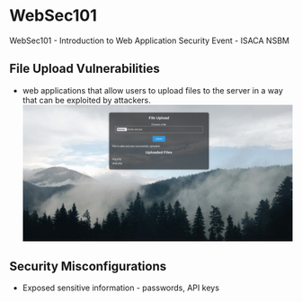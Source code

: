 # WebSec101

WebSec101 - Introduction to Web Application Security Event - ISACA NSBM


## File Upload Vulnerabilities 
- web applications that allow users to upload files to the server in a way that can be exploited by attackers.
![alt text](https://github.com/rvizx/WebSec101/blob/main/assets/img/ss.png?raw=true)

## Security Misconfigurations
- Exposed sensitive information - passwords, API keys
